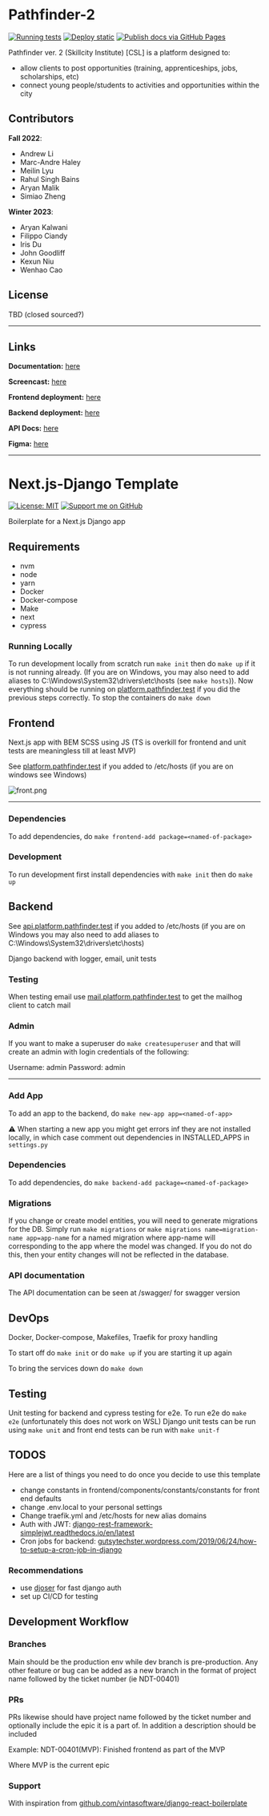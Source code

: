 # Pathfinder-2



[![Running tests](https://github.com/UAlberta-CMPUT401/pathfinder-2/actions/workflows/testing.yaml/badge.svg)](https://github.com/UAlberta-CMPUT401/pathfinder-2/actions/workflows/testing.yaml)
[![Deploy static](https://github.com/UAlberta-CMPUT401/pathfinder-2/actions/workflows/deploy.yaml/badge.svg)](https://github.com/UAlberta-CMPUT401/pathfinder-2/actions/workflows/deploy.yaml)
[![Publish docs via GitHub Pages](https://github.com/UAlberta-CMPUT401/pathfinder-2/actions/workflows/docs.yaml/badge.svg)](https://github.com/UAlberta-CMPUT401/pathfinder-2/actions/workflows/docs.yaml)


Pathfinder ver. 2 (Skillcity Institute) [CSL] is a platform designed to:
- allow clients to post opportunities (training, apprenticeships, jobs, scholarships, etc)
- connect young people/students to activities and opportunities within the city


## Contributors

**Fall 2022**:
- Andrew Li
- Marc-Andre Haley
- Meilin Lyu
- Rahul Singh Bains
- Aryan Malik
- Simiao Zheng

**Winter 2023**:
- Aryan Kalwani
- Filippo Ciandy
- Iris Du
- John Goodliff
- Kexun Niu
- Wenhao Cao


## License

TBD (closed sourced?)

---


## Links

**Documentation:** [here](https://ualberta-cmput401.github.io/pathfinder-2/)

**Screencast:** [here](https://drive.google.com/file/d/1532NTUHdeYldKoHBajZINTS4dRElZuAH/view?usp=sharing)

**Frontend deployment:** [here](http://[2605:fd00:4:1001:f816:3eff:fe0d:f6c0]:3000/)

**Backend deployment:** [here](http://[2605:fd00:4:1001:f816:3eff:fe0d:f6c0]:8000/)

**API Docs:** [here](http://[2605:fd00:4:1001:f816:3eff:fe0d:f6c0]:8000/docs/)

**Figma:** [here](https://www.figma.com/file/JATWlEXNHDl2tlzTDhrFnK/SkillCity?node-id=2%3A2)

---

# Next.js-Django Template

[![License: MIT](https://img.shields.io/badge/License-MIT-blue.svg)](https://opensource.org/licenses/MIT) [![Support me on GitHub](https://img.shields.io/badge/Support-GitHub-ff69b4)](https://github.com/sponsors/Zeyu-Li)

Boilerplate for a Next.js Django app

## Requirements

- nvm
- node
- yarn
- Docker
- Docker-compose
- Make
- next
- cypress

### Running Locally

To run development locally from scratch run `make init` then do `make up` if it is not running already. (If you are on Windows, you may also need to add aliases to C:\Windows\System32\drivers\etc\hosts (see `make hosts`)). Now everything should be running on [platform.pathfinder.test](http://platform.pathfinder.test/) if you did the previous steps correctly. To stop the containers do `make down`

## Frontend

Next.js app with BEM SCSS using JS (TS is overkill for frontend and unit tests are meaningless till at least MVP)

See [platform.pathfinder.test](http://platform.pathfinder.test/) if you added to /etc/hosts (if you are on windows see Windows)

![front.png](./front.png)

---

### Dependencies

To add dependencies, do `make frontend-add package=<named-of-package>`

### Development

To run development first install dependencies with `make init` then do `make up`

## Backend

See [api.platform.pathfinder.test](api.platform.pathfinder.test/) if you added to /etc/hosts (if you are on Windows you may also need to add aliases to C:\Windows\System32\drivers\etc\hosts)

Django backend with logger, email, unit tests

### Testing

When testing email use [mail.platform.pathfinder.test](mail.next-django-template.test) to get the mailhog client to catch mail

### Admin

If you want to make a superuser do `make createsuperuser` and that will create an admin with login credentials of the following:

Username: admin
Password: admin

---

### Add App

To add an app to the backend, do `make new-app app=<named-of-app>`

⚠ When starting a new app you might get errors inf they are not installed locally, in which case comment out dependencies in INSTALLED_APPS in `settings.py`

### Dependencies

To add dependencies, do `make backend-add package=<named-of-package>`

### Migrations

If you change or create model entities, you will need to generate migrations for the DB. Simply run `make migrations` or `make migrations name=migration-name app=app-name` for a named migration where app-name will corresponding to the app where the model was changed. If you do not do this, then your entity changes will not be reflected in the database.

### API documentation

The API documentation can be seen at /swagger/ for swagger version

## DevOps

Docker, Docker-compose, Makefiles, Traefik for proxy handling

To start off do `make init` or do `make up` if you are starting it up again

To bring the services down do `make down`

## Testing

Unit testing for backend and cypress testing for e2e. To run e2e do `make e2e` (unfortunately this does not work on WSL)
Django unit tests can be run using `make unit` and front end tests can be run with `make unit-f`

## TODOS

Here are a list of things you need to do once you decide to use this template

- change constants in frontend/components/constants/constants for front end defaults
- change .env.local to your personal settings
- Change traefik.yml and /etc/hosts for new alias domains
- Auth with JWT: [django-rest-framework-simplejwt.readthedocs.io/en/latest](https://django-rest-framework-simplejwt.readthedocs.io/en/latest/)
- Cron jobs for backend: [gutsytechster.wordpress.com/2019/06/24/how-to-setup-a-cron-job-in-django](https://gutsytechster.wordpress.com/2019/06/24/how-to-setup-a-cron-job-in-django/)

### Recommendations

- use [djoser](https://djoser.readthedocs.io/en/latest/getting_started.html) for fast django auth
- set up CI/CD for testing

## Development Workflow

### Branches

Main should be the production env while dev branch is pre-production. Any other feature or bug can be added as a new branch in the format of project name followed by the ticket number (ie NDT-00401)

### PRs

PRs likewise should have project name followed by the ticket number and optionally include the epic it is a part of. In addition a description should be included

Example: NDT-00401(MVP): Finished frontend as part of the MVP

Where MVP is the current epic

### Support

With inspiration from [github.com/vintasoftware/django-react-boilerplate](https://github.com/vintasoftware/django-react-boilerplate)
